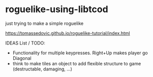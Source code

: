 # roguelike-using-libtcod
just trying to make a simple roguelike


https://tomassedovic.github.io/roguelike-tutorial/index.html


IDEAS List / TODO:
+ Functionality for multiple keypresses. Right+Up makes player go Diagonal
+ think to make tiles an object to add flexible structure to game (destructable, damaging, ...)